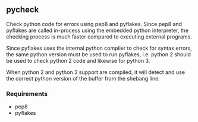 ## pycheck

Check python code for errors using pep8 and pyflakes. Since pep8 and pyflakes are called in-process using the embedded python interpreter,
the checking process is much faster compared to executing external programs.

Since pyflakes uses the internal python compiler to check for syntax errors, the same python version must be used to run pyflakes, i.e.
python 2 should be used to check python 2 code and likewise for python 3.

When python 2 and python 3 support are compiled, it will detect and use the correct python version of the buffer from the shebang line.

### Requirements

* pep8
* pyflakes
